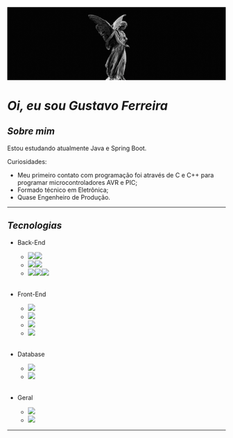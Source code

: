 <img src="https://raw.githubusercontent.com/oprimogus/oprimogus/main/src/imgs/oprimogus.gif"/>

# *Oi, eu sou Gustavo Ferreira*

## _Sobre mim_


Estou estudando atualmente Java e Spring Boot. 

Curiosidades:
- Meu primeiro contato com programação foi através de C e C++ para programar microcontroladores AVR e PIC;
- Formado técnico em Eletrônica;
- Quase Engenheiro de Produção.
--------------------------

## _Tecnologias_
- Back-End
    - <img src="https://img.shields.io/badge/Java-ED8B00?style=for-the-badge&logo=java&logoColor=white"><img src="https://img.shields.io/badge/Spring-6DB33F?style=for-the-badge&logo=spring&logoColor=white">
    - <img src="https://img.shields.io/badge/Node.js-43853D?style=for-the-badge&logo=node.js&logoColor=white"><img src="https://img.shields.io/badge/Express.js-404D59?style=for-the-badge">
    - <img src="https://img.shields.io/badge/Python-14354C?style=for-the-badge&logo=python&logoColor=white"><img src="https://img.shields.io/badge/Django-092E20?style=for-the-badge&logo=django&logoColor=white"><img src=" 	https://img.shields.io/badge/Flask-000000?style=for-the-badge&logo=flask&logoColor=white">

    <br>
- Front-End
    - <img src="https://img.shields.io/badge/HTML5-E34F26?style=for-the-badge&logo=html5&logoColor=white">
    - <img src="https://img.shields.io/badge/CSS3-1572B6?style=for-the-badge&logo=css3&logoColor=white">
    - <img src="https://img.shields.io/badge/JavaScript-F7DF1E?style=for-the-badge&logo=javascript&logoColor=black">
    - <img src="https://img.shields.io/badge/Vue.js-35495E?style=for-the-badge&logo=vue.js&logoColor=4FC08D">

    <br>

- Database
    - <img src="https://img.shields.io/badge/MySQL-00000F?style=for-the-badge&logo=mysql&logoColor=white">
    - <img src="https://img.shields.io/badge/PostgreSQL-316192?style=for-the-badge&logo=postgresql&logoColor=white">
    <br>

- Geral
    - <img src="https://img.shields.io/badge/Git-E34F26?style=for-the-badge&logo=git&logoColor=white">
    - <img src="https://img.shields.io/badge/Linux-E34F26?style=for-the-badge&logo=linux&logoColor=black">
----------------------------